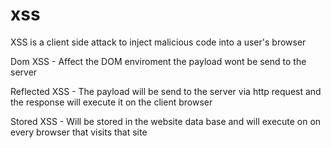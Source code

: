 # xss
XSS is a client side attack to inject malicious code into a user's browser

Dom XSS - Affect the DOM enviroment the payload wont be send to the server

Reflected XSS - The payload will be send to the server via http request and the response will execute it on the client browser

Stored XSS - Will be stored in the website data base and will execute on on every browser that visits that site